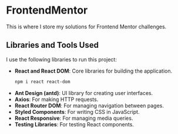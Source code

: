 # FrontendMentor

This is where I store my solutions for Frontend Mentor challenges.

## Libraries and Tools Used

I use the following libraries to run this project:

- **React and React DOM**: Core libraries for building the application.
  ```bash
  npm i react react-dom
- **Ant Design (antd)**: UI library for creating user interfaces.
- **Axios**: For making HTTP requests.
- **React Router DOM**: For managing navigation between pages.
- **Styled Components**: For writing CSS in JavaScript.
- **React Responsive**: For managing media queries.
- **Testing Libraries**: For testing React components.
